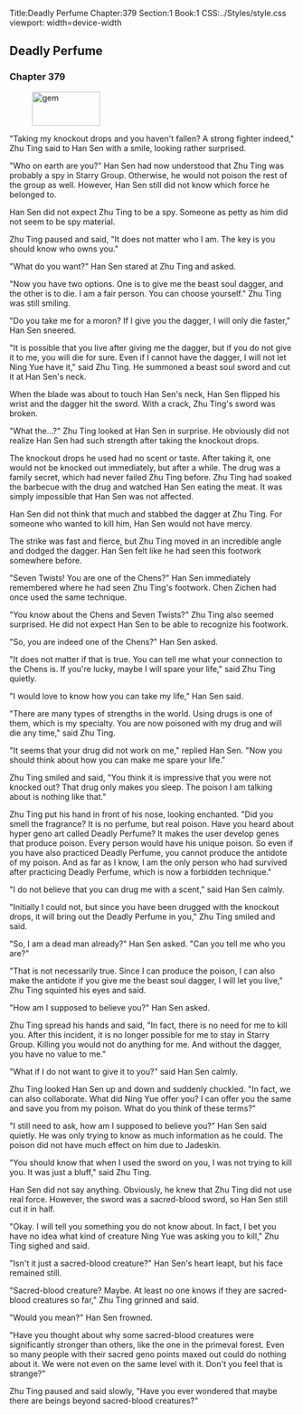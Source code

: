 Title:Deadly Perfume 
Chapter:379 
Section:1 
Book:1 
CSS:../Styles/style.css 
viewport: width=device-width
  
## Deadly Perfume
### Chapter 379
  
<figure>
	<img src="../Images/gem.gif" alt="gem" id="gem" width="120" height="60" />
</figure>
  

  
"Taking my knockout drops and you haven't fallen? A strong fighter indeed," Zhu Ting said to Han Sen with a smile, looking rather surprised.

"Who on earth are you?" Han Sen had now understood that Zhu Ting was probably a spy in Starry Group. Otherwise, he would not poison the rest of the group as well. However, Han Sen still did not know which force he belonged to.

Han Sen did not expect Zhu Ting to be a spy. Someone as petty as him did not seem to be spy material.

Zhu Ting paused and said, "It does not matter who I am. The key is you should know who owns you."

"What do you want?" Han Sen stared at Zhu Ting and asked.

"Now you have two options. One is to give me the beast soul dagger, and the other is to die. I am a fair person. You can choose yourself." Zhu Ting was still smiling.

"Do you take me for a moron? If I give you the dagger, I will only die faster," Han Sen sneered.

"It is possible that you live after giving me the dagger, but if you do not give it to me, you will die for sure. Even if I cannot have the dagger, I will not let Ning Yue have it," said Zhu Ting. He summoned a beast soul sword and cut it at Han Sen's neck.

When the blade was about to touch Han Sen's neck, Han Sen flipped his wrist and the dagger hit the sword. With a crack, Zhu Ting's sword was broken.

"What the…?" Zhu Ting looked at Han Sen in surprise. He obviously did not realize Han Sen had such strength after taking the knockout drops.

The knockout drops he used had no scent or taste. After taking it, one would not be knocked out immediately, but after a while. The drug was a family secret, which had never failed Zhu Ting before. Zhu Ting had soaked the barbecue with the drug and watched Han Sen eating the meat. It was simply impossible that Han Sen was not affected.

Han Sen did not think that much and stabbed the dagger at Zhu Ting. For someone who wanted to kill him, Han Sen would not have mercy.

The strike was fast and fierce, but Zhu Ting moved in an incredible angle and dodged the dagger. Han Sen felt like he had seen this footwork somewhere before.

"Seven Twists! You are one of the Chens?" Han Sen immediately remembered where he had seen Zhu Ting's footwork. Chen Zichen had once used the same technique.

"You know about the Chens and Seven Twists?" Zhu Ting also seemed surprised. He did not expect Han Sen to be able to recognize his footwork.

"So, you are indeed one of the Chens?" Han Sen asked.

"It does not matter if that is true. You can tell me what your connection to the Chens is. If you're lucky, maybe I will spare your life," said Zhu Ting quietly.

"I would love to know how you can take my life," Han Sen said.

"There are many types of strengths in the world. Using drugs is one of them, which is my specialty. You are now poisoned with my drug and will die any time," said Zhu Ting.

"It seems that your drug did not work on me," replied Han Sen. "Now you should think about how you can make me spare your life."

Zhu Ting smiled and said, "You think it is impressive that you were not knocked out? That drug only makes you sleep. The poison I am talking about is nothing like that."

Zhu Ting put his hand in front of his nose, looking enchanted. "Did you smell the fragrance? It is no perfume, but real poison. Have you heard about hyper geno art called Deadly Perfume? It makes the user develop genes that produce poison. Every person would have his unique poison. So even if you have also practiced Deadly Perfume, you cannot produce the antidote of my poison. And as far as I know, I am the only person who had survived after practicing Deadly Perfume, which is now a forbidden technique."

"I do not believe that you can drug me with a scent," said Han Sen calmly.

"Initially I could not, but since you have been drugged with the knockout drops, it will bring out the Deadly Perfume in you," Zhu Ting smiled and said.

"So, I am a dead man already?" Han Sen asked. "Can you tell me who you are?"

"That is not necessarily true. Since I can produce the poison, I can also make the antidote if you give me the beast soul dagger, I will let you live," Zhu Ting squinted his eyes and said.

"How am I supposed to believe you?" Han Sen asked.

Zhu Ting spread his hands and said, "In fact, there is no need for me to kill you. After this incident, it is no longer possible for me to stay in Starry Group. Killing you would not do anything for me. And without the dagger, you have no value to me."

"What if I do not want to give it to you?" said Han Sen calmly.

Zhu Ting looked Han Sen up and down and suddenly chuckled. "In fact, we can also collaborate. What did Ning Yue offer you? I can offer you the same and save you from my poison. What do you think of these terms?"

"I still need to ask, how am I supposed to believe you?" Han Sen said quietly. He was only trying to know as much information as he could. The poison did not have much effect on him due to Jadeskin.

"You should know that when I used the sword on you, I was not trying to kill you. It was just a bluff," said Zhu Ting.

Han Sen did not say anything. Obviously, he knew that Zhu Ting did not use real force. However, the sword was a sacred-blood sword, so Han Sen still cut it in half.

"Okay. I will tell you something you do not know about. In fact, I bet you have no idea what kind of creature Ning Yue was asking you to kill," Zhu Ting sighed and said.

"Isn't it just a sacred-blood creature?" Han Sen's heart leapt, but his face remained still.

"Sacred-blood creature? Maybe. At least no one knows if they are sacred-blood creatures so far," Zhu Ting grinned and said.

"Would you mean?" Han Sen frowned.

"Have you thought about why some sacred-blood creatures were significantly stronger than others, like the one in the primeval forest. Even so many people with their sacred geno points maxed out could do nothing about it. We were not even on the same level with it. Don't you feel that is strange?"

Zhu Ting paused and said slowly, "Have you ever wondered that maybe there are beings beyond sacred-blood creatures?"